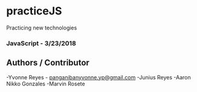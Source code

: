 # practiceJS

Practicing new technologies 

### JavaScript - 3/23/2018

## Authors / Contributor

-Yvonne Reyes - <panganibanyvonne.yp@gmail.com>
-Junius Reyes
-Aaron Nikko Gonzales
-Marvin Rosete
